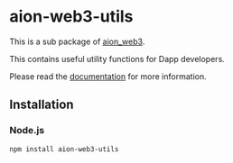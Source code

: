 # aion-web3-utils

This is a sub package of [aion_web3][repo].

This contains useful utility functions for Dapp developers.   

Please read the [documentation](https://docs.aion.network/docs/web3) for more information.

## Installation

### Node.js

```bash
npm install aion-web3-utils
```

[repo]: https://github.com/aionnetwork/aion_web3